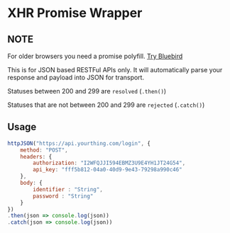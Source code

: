 # XHR Promise Wrapper


NOTE
--
For older browsers you need a promise polyfill. [Try Bluebird](http://bluebirdjs.com/docs/getting-started.html)

This is for JSON based RESTFul APIs only. It will automatically parse your response and payload into JSON for transport.

Statuses between 200 and 299 are `resolved` (`.then()`)

Statuses that are not between 200 and 299 are `rejected` (`.catch()`)

Usage
--
```js
httpJSON("https://api.yourthing.com/login", {
    method: "POST",
    headers: {
        authorization: "I2WFQJJI594EBMZ3U9E4YH1JT24G54",
        api_key: "fff5b812-04a0-40d9-9e43-79298a990c46"
    },
    body: {
        identifier : "String",
        password : "String" 
    }
})
.then(json => console.log(json))
.catch(json => console.log(json))
```
